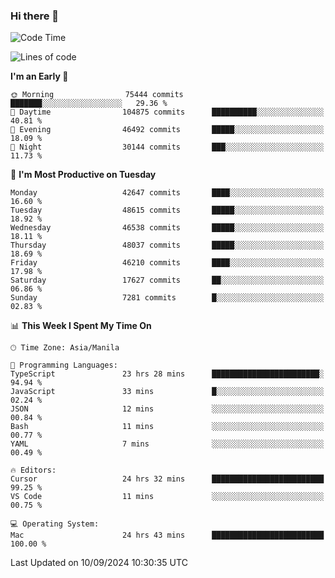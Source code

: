 ### Hi there 👋

<!--START_SECTION:waka-->
![Code Time](http://img.shields.io/badge/Code%20Time-5%2C526%20hrs%2045%20mins-blue)

![Lines of code](https://img.shields.io/badge/From%20Hello%20World%20I%27ve%20Written-116.8%20million%20lines%20of%20code-blue)

**I'm an Early 🐤** 

```text
🌞 Morning                75444 commits       ███████░░░░░░░░░░░░░░░░░░   29.36 % 
🌆 Daytime                104875 commits      ██████████░░░░░░░░░░░░░░░   40.81 % 
🌃 Evening                46492 commits       █████░░░░░░░░░░░░░░░░░░░░   18.09 % 
🌙 Night                  30144 commits       ███░░░░░░░░░░░░░░░░░░░░░░   11.73 % 
```
📅 **I'm Most Productive on Tuesday** 

```text
Monday                   42647 commits       ████░░░░░░░░░░░░░░░░░░░░░   16.60 % 
Tuesday                  48615 commits       █████░░░░░░░░░░░░░░░░░░░░   18.92 % 
Wednesday                46538 commits       █████░░░░░░░░░░░░░░░░░░░░   18.11 % 
Thursday                 48037 commits       █████░░░░░░░░░░░░░░░░░░░░   18.69 % 
Friday                   46210 commits       ████░░░░░░░░░░░░░░░░░░░░░   17.98 % 
Saturday                 17627 commits       ██░░░░░░░░░░░░░░░░░░░░░░░   06.86 % 
Sunday                   7281 commits        █░░░░░░░░░░░░░░░░░░░░░░░░   02.83 % 
```


📊 **This Week I Spent My Time On** 

```text
🕑︎ Time Zone: Asia/Manila

💬 Programming Languages: 
TypeScript               23 hrs 28 mins      ████████████████████████░   94.94 % 
JavaScript               33 mins             █░░░░░░░░░░░░░░░░░░░░░░░░   02.24 % 
JSON                     12 mins             ░░░░░░░░░░░░░░░░░░░░░░░░░   00.84 % 
Bash                     11 mins             ░░░░░░░░░░░░░░░░░░░░░░░░░   00.77 % 
YAML                     7 mins              ░░░░░░░░░░░░░░░░░░░░░░░░░   00.49 % 

🔥 Editors: 
Cursor                   24 hrs 32 mins      █████████████████████████   99.25 % 
VS Code                  11 mins             ░░░░░░░░░░░░░░░░░░░░░░░░░   00.75 % 

💻 Operating System: 
Mac                      24 hrs 43 mins      █████████████████████████   100.00 % 
```


 Last Updated on 10/09/2024 10:30:35 UTC
<!--END_SECTION:waka-->


<!--
**rad182/rad182** is a ✨ _special_ ✨ repository because its `README.md` (this file) appears on your GitHub profile.

Here are some ideas to get you started:

- 🔭 I’m currently working on ...
- 🌱 I’m currently learning ...
- 👯 I’m looking to collaborate on ...
- 🤔 I’m looking for help with ...
- 💬 Ask me about ...
- 📫 How to reach me: ...
- 😄 Pronouns: ...
- ⚡ Fun fact: ...
-->
